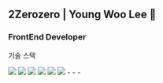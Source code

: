 
## 2Zerozero | Young Woo Lee 👋
### FrontEnd Developer

기술 스택

<img src="https://img.shields.io/badge/html5-E34F26?style=social&logo=html5&logoColor=white"/>
<img src="https://img.shields.io/badge/css-1572B6?style=social&logo=css3&logoColor=white"/>
<img src="https://img.shields.io/badge/javascript-F7DF1E?style=social&logo=javascript&logoColor=black"/>
<img src="https://img.shields.io/badge/typescript-3178C6?style=social&logo=typescript&logoColor=white"/>
<img src="https://img.shields.io/badge/react.js-61DAFB?style=social&logo=react&logoColor=black"/>
<img src="https://img.shields.io/badge/next.js-000000?style=social&logo=next.js&logoColor=white"/>
-
-
-
